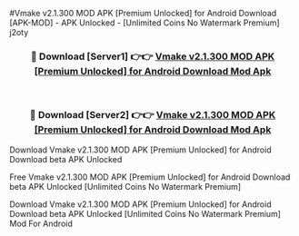 #Vmake v2.1.300 MOD APK [Premium Unlocked] for Android Download [APK-MOD] - APK Unlocked - [Unlimited Coins No Watermark Premium] j2oty



<div align="center">

<h3>🔴 Download [Server1] 👉👉 <a href="https://momento.my/?title=Vmake_v2.1.300_MOD_APK_[Premium_Unlocked]_for_Android_Download">Vmake v2.1.300 MOD APK [Premium Unlocked] for Android Download Mod Apk</a></h3><br>

<h3>🔴 Download [Server2] 👉👉 <a href="https://momento.my/?title=Vmake_v2.1.300_MOD_APK_[Premium_Unlocked]_for_Android_Download">Vmake v2.1.300 MOD APK [Premium Unlocked] for Android Download Mod Apk</a></h3>
</div>



Download Vmake v2.1.300 MOD APK [Premium Unlocked] for Android Download beta APK Unlocked

Free Vmake v2.1.300 MOD APK [Premium Unlocked] for Android Download beta APK Unlocked [Unlimited Coins No Watermark Premium]

Download Vmake v2.1.300 MOD APK [Premium Unlocked] for Android Download beta APK Unlocked [Unlimited Coins No Watermark Premium] Mod For Android
